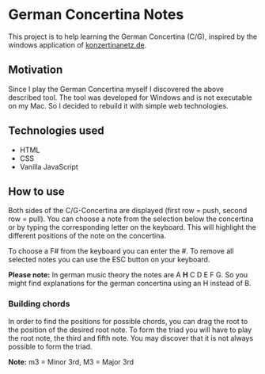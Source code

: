 # German Concertina Notes
This project is to help learning the German Concertina (C/G), inspired by the windows application of [konzertinanetz.de](https://www.konzertinanetz.de).

## Motivation
Since I play the German Concertina myself I discovered the above described tool. The tool was developed for Windows and is not executable on my Mac. So I decided to rebuild it with simple web technologies.

## Technologies used
- HTML
- CSS
- Vanilla JavaScript

## How to use
Both sides of the C/G-Concertina are displayed (first row = push, second row = pull). You can choose a note from the selection below the concertina or by typing the corresponding letter on the keyboard. This will highlight the different positions of the note on the concertina.

To choose a F# from the keyboard you can enter the #. To remove all selected notes you can use the ESC button on your keyboard.

**Please note:** In german music theory the notes are A **H** C D E F G. So you might find explanations for the german concertina using an H instead of B.

### Building chords
In order to find the positions for possible chords, you can drag the root to the position of the desired root note. To form the triad you will have to play the root note, the third and fifth note.
You may discover that it is not always possible to form the triad.

**Note:** m3 = Minor 3rd, M3 = Major 3rd